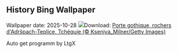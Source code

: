 ## History Bing Wallpaper
Wallpaper date: 2025-10-28
![](https://www.bing.com/th?id=OHR.TepliceRocks_FR-FR0275962088_UHD.jpg&w=1000)Download: [Porte gothique, rochers d'Adršpach-Teplice, Tchéquie (© Kseniya_Milner/Getty Images)](https://www.bing.com/th?id=OHR.TepliceRocks_FR-FR0275962088_UHD.jpg)

Auto get programm by LtgX
